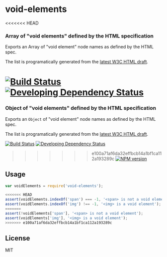 void-elements
==============

<<<<<<< HEAD
### Array of "void elements" defined by the HTML specification

Exports an Array of "void element" node names as defined by the HTML spec.

The list is programatically generated from the [latest W3C HTML draft](http://www.w3.org/html/wg/drafts/html/master/syntax.html#void-elements).

[![Build Status](https://img.shields.io/travis/jadejs/void-elements/master.svg?style=flat)](https://travis-ci.org/jadejs/void-elements)
[![Developing Dependency Status](https://img.shields.io/david/dev/jadejs/void-elements.svg?style=flat)](https://david-dm.org/jadejs/void-elements#info=devDependencies)
=======
### Object of "void elements" defined by the HTML specification

Exports an `Object` of "void element" node names as defined by the HTML spec.

The list is programatically generated from the [latest W3C HTML draft](http://www.w3.org/html/wg/drafts/html/master/syntax.html#void-elements).

[![Build Status](https://img.shields.io/travis/pugjs/void-elements/master.svg?style=flat)](https://travis-ci.org/pugjs/void-elements)
[![Developing Dependency Status](https://img.shields.io/david/dev/pugjs/void-elements.svg?style=flat)](https://david-dm.org/pugjs/void-elements#info=devDependencies)
>>>>>>> e100a71af6da32effbcb14a1bf1ca112a193289c
[![NPM version](https://img.shields.io/npm/v/void-elements.svg?style=flat)](https://www.npmjs.org/package/void-elements)

Usage
-----

```js
var voidElements = require('void-elements');

<<<<<<< HEAD
assert(voidElements.indexOf('span') === -1, '<span> is not a void element');
assert(voidElements.indexOf('img') !== -1, '<img> is a void element');
=======
assert(!voidElements['span'], '<span> is not a void element');
assert(voidElements['img'], '<img> is a void element');
>>>>>>> e100a71af6da32effbcb14a1bf1ca112a193289c
```

License
-------

MIT
